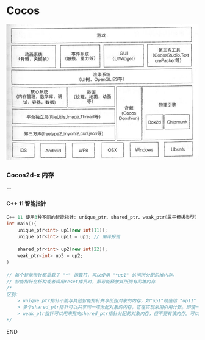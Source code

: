 # Cocos

![Cocos2d-x 引擎系统结构](01-Cocos2d-x引擎系统结构.png)

### Cocos2d-x 内存
--

#### C++ 11 智能指针
```c++
C++ 11 使用3种不同的智能指针: unique_ptr、shared_ptr、weak_ptr(属于模板类型)
int main(){
    unique_ptr<int> up1(new int(11));
    unique_ptr<int> up11 = up1; // 编译报错

    shared_ptr<int> up2(new int(22));
    weak_ptr<int> up3 = up2;
}

// 每个智能指针都重载了 "*" 运算符，可以使用 "*up1" 访问所分配的堆内存。
// 智能指针在析构或者调用reset成员时，都可能释放其所拥有的堆内存
/*
区别:
    > unique_ptr指针不能与其他智能指针共享所指对象的内存，如"up1"赋值给 "up11" 将导致编译报错。但是，可以通过标准库的 move 函数来转移 unique_ptr 指针对象的 "所有权"，一旦转移成功，原来的 unique_ptr 指针就失去了对对象的所有权，再使用该指针会导致运行时错误。
    > 多个shared_ptr指针可以共享同一堆分配对象的内存，它在实现采用引用计数。即使一个shared_ptr指针放弃了所有权(调用reset成员或离开其作用域)，也不会影响其他智能指针对象。只有所有引用计数归0，才会真正释放所占有的堆内存。
    > weak_ptr指针可以用来指向shared_ptr指针分配的对象内存，但不拥有该内存。可以使用其lock成员来访问其指向内存的一个shared_ptr对象，当其所指向的内存无效时，返回指针空值(nullptr)。weak_ptr指针通常可以用来验证shared_ptr指针的有效性。
*/

```



































END